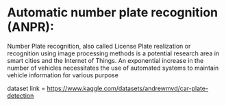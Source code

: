 

# Automatic number plate recognition (ANPR):
Number Plate recognition, also called License Plate realization or recognition using image processing methods is a potential research area in smart cities and the Internet of Things. An exponential increase in the number of vehicles necessitates the use of automated systems to maintain vehicle information for various purpose

dataset link = https://www.kaggle.com/datasets/andrewmvd/car-plate-detection
